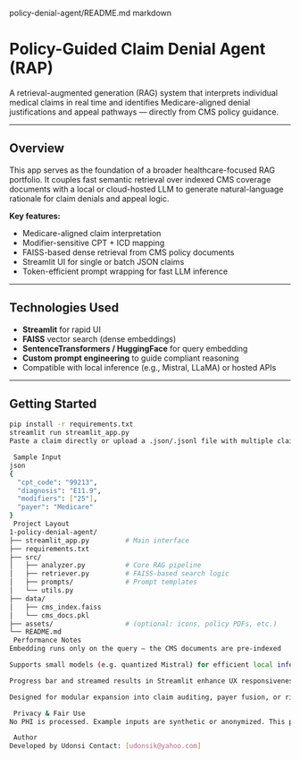 policy-denial-agent/README.md
markdown
# Policy-Guided Claim Denial Agent (RAP)

A retrieval-augmented generation (RAG) system that interprets individual medical claims in real time and identifies Medicare-aligned denial justifications and appeal pathways — directly from CMS policy guidance.

---

##  Overview

This app serves as the foundation of a broader healthcare-focused RAG portfolio. It couples fast semantic retrieval over indexed CMS coverage documents with a local or cloud-hosted LLM to generate natural-language rationale for claim denials and appeal logic.

**Key features:**
- Medicare-aligned claim interpretation
- Modifier-sensitive CPT + ICD mapping
- FAISS-based dense retrieval from CMS policy documents
- Streamlit UI for single or batch JSON claims
- Token-efficient prompt wrapping for fast LLM inference

---

##  Technologies Used

- **Streamlit** for rapid UI
- **FAISS** vector search (dense embeddings)
- **SentenceTransformers / HuggingFace** for query embedding
- **Custom prompt engineering** to guide compliant reasoning
- Compatible with local inference (e.g., Mistral, LLaMA) or hosted APIs

---

##  Getting Started

```bash
pip install -r requirements.txt
streamlit run streamlit_app.py
Paste a claim directly or upload a .json/.jsonl file with multiple claims.

 Sample Input
json
{
  "cpt_code": "99213",
  "diagnosis": "E11.9",
  "modifiers": ["25"],
  "payer": "Medicare"
}
 Project Layout
1-policy-denial-agent/
├── streamlit_app.py         # Main interface
├── requirements.txt
├── src/
│   ├── analyzer.py          # Core RAG pipeline
│   ├── retriever.py         # FAISS-based search logic
│   ├── prompts/             # Prompt templates
│   └── utils.py
├── data/
│   ├── cms_index.faiss
│   └── cms_docs.pkl
├── assets/                  # (optional: icons, policy PDFs, etc.)
└── README.md
 Performance Notes
Embedding runs only on the query — the CMS documents are pre-indexed

Supports small models (e.g. quantized Mistral) for efficient local inference

Progress bar and streamed results in Streamlit enhance UX responsiveness

Designed for modular expansion into claim auditing, payer fusion, or risk stratification

 Privacy & Fair Use
No PHI is processed. Example inputs are synthetic or anonymized. This project is intended for educational, research, and demo use only.

 Author
Developed by Udonsi Contact: [udonsik@yahoo.com]


